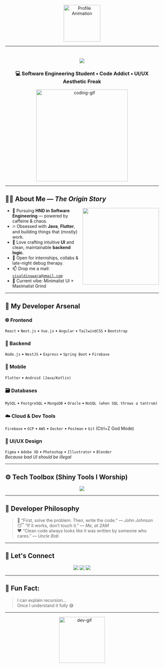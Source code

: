 <p align="center">
  <img src="https://github.com/7oSkaaa/7oSkaaa/blob/main/Images/about_me.gif?raw=true" width="120px" alt="Profile Animation">
</p>

---

<h1 align="center">
  <img src="https://readme-typing-svg.herokuapp.com?font=Fira+Code&size=30&pause=1000&color=00F7FF&center=true&vCenter=true&width=800&lines=Hey+there+👋,+I'm+Visal+Dinuwara;” alt="Hey I'm Visal”/>
</h1>
<h3 align="center">💻 Software Engineering Student • Code Addict • UI/UX Aesthetic Freak</h3>

<p align="center">
  <img src="https://media.giphy.com/media/qgQUggAC3Pfv687qPC/giphy.gif" width="300" alt="coding-gif"/>
</p>

---

## 👨‍🎓 About Me — *The Origin Story*

<img align="right" width="250" src="https://media.giphy.com/media/26tn33aiTi1jkl6H6/giphy.gif" />

- 🧠 Pursuing **HND in Software Engineering** — powered by caffeine & chaos.
- 🔥 Obsessed with **Java**, **Flutter**, and building things that (mostly) work.
- 🧩 Love crafting intuitive **UI** and clean, maintainable **backend logic**.
- 🤝 Open for internships, collabs & late-night debug therapy.
- 📫 Drop me a mail: [`visaldinuwara@gmail.com`](mailto:visaldinuwara@gmail.com)
- 🎨 Current vibe: Minimalist UI × Maximalist Grind

---

## 🚀 My Developer Arsenal

### 🌐 Frontend
`React` • `Next.js` • `Vue.js` • `Angular` • `TailwindCSS` • `Bootstrap`

### 🔧 Backend
`Node.js` • `NestJS` • `Express` • `Spring Boot` • `Firebase`

### 📱 Mobile
`Flutter` • `Android (Java/Kotlin)`

### 🗃️ Databases
`MySQL` • `PostgreSQL` • `MongoDB` • `Oracle` • `NoSQL (when SQL throws a tantrum)`

### ☁️ Cloud & Dev Tools
`Firebase` • `GCP` • `AWS` • `Docker` • `Postman` • `Git` (Ctrl+Z God Mode)

### 🎨 UI/UX Design
`Figma` • `Adobe XD` • `Photoshop` • `Illustrator` • `Blender`  
_*Because bad UI should be illegal*_

---

## ⚙️ Tech Toolbox (Shiny Tools I Worship)

<p align="center">
  <img src="https://skillicons.dev/icons?i=java,python,dart,flutter,react,nextjs,nodejs,nestjs,angular,vue,tailwind,bootstrap,mysql,postgres,mongodb,oracle,firebase,docker,git,figma,xd,photoshop,illustrator,blender" />
</p>

---

## 💬 Developer Philosophy

> 🧠 “First, solve the problem. Then, write the code.” — *John Johnson*  
> 😴 “If it works, don’t touch it.” — *Me, at 2AM*  
> ❤️ “Clean code always looks like it was written by someone who cares.” — *Uncle Bob*

---

## 🔗 Let's Connect

<p align="center">
  <a href="mailto:visaldinuwara@gmail.com"><img src="https://img.shields.io/badge/Gmail-D14836?style=for-the-badge&logo=gmail&logoColor=white" /></a>
  <a href="https://www.linkedin.com/in/visal-dinuwara-55b4b6354/"><img src="https://img.shields.io/badge/LinkedIn-0077B5?style=for-the-badge&logo=linkedin&logoColor=white" /></a>
  <a href=""><img src="https://img.shields.io/badge/Instagram-E4405F?style=for-the-badge&logo=instagram&logoColor=white" /></a>
</p>

---

## 🧠 Fun Fact:

> I can explain recursion…  
> Once I understand it fully 😅

---

<p align="center">
  <img src="https://media.giphy.com/media/L8K62iTDkzGX6/giphy.gif" width="150" alt="dev-gif"/>
</p>
